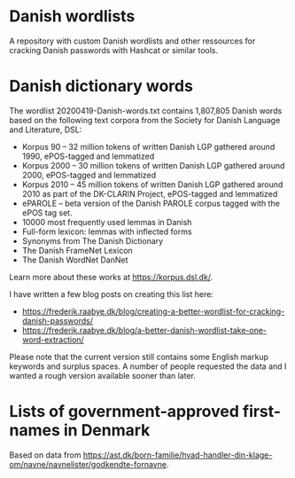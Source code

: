 # Danish wordlists
A repository with custom Danish wordlists and other ressources for cracking Danish passwords with Hashcat or similar tools. 

# Danish dictionary words
The wordlist 20200419-Danish-words.txt contains 1,807,805 Danish words based on the following text corpora from the Society for Danish Language and Literature, DSL:
- Korpus 90 – 32 million tokens of written Danish LGP gathered around 1990, ePOS-tagged and lemmatized 
- Korpus 2000 – 30 million tokens of written Danish LGP gathered around 2000, ePOS-tagged and lemmatized
- Korpus 2010 – 45 million tokens of written Danish LGP gathered around 2010 as part of the DK-CLARIN Project, ePOS-tagged and lemmatized
- ePAROLE – beta version of the Danish PAROLE corpus tagged with the ePOS tag set.
- 10000 most frequently used lemmas in Danish
- Full-form lexicon: lemmas with inflected forms
- Synonyms from The Danish Dictionary
- The Danish FrameNet Lexicon
- The Danish WordNet DanNet 

Learn more about these works at https://korpus.dsl.dk/.

I have written a few blog posts on creating this list here:

- https://frederik.raabye.dk/blog/creating-a-better-wordlist-for-cracking-danish-passwords/
- https://frederik.raabye.dk/blog/a-better-danish-wordlist-take-one-word-extraction/

Please note that the current version still contains some English markup keywords and surplus spaces. A number of people requested the data and I wanted a rough version available sooner than later.

# Lists of government-approved first-names in Denmark

Based on data from https://ast.dk/born-familie/hvad-handler-din-klage-om/navne/navnelister/godkendte-fornavne.
